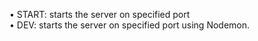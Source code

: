 • START: starts the server on specified port <br />
• DEV: starts the server on specified port using Nodemon.
